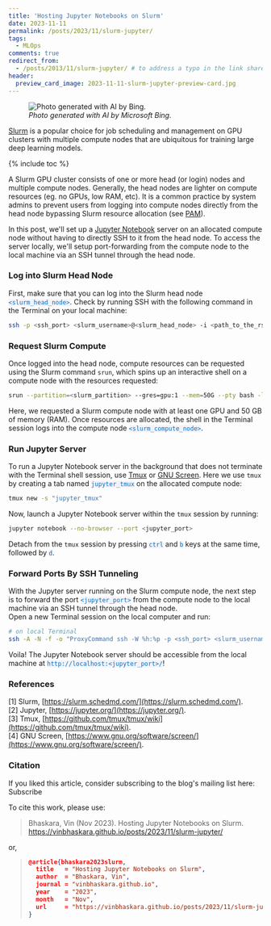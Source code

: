 ```yaml
---
title: 'Hosting Jupyter Notebooks on Slurm'
date: 2023-11-11
permalink: /posts/2023/11/slurm-jupyter/
tags:
  - MLOps
comments: true
redirect_from: 
  - /posts/2013/11/slurm-jupyter/ # to address a typo in the link shared on social media haha
header:
  preview_card_image: 2023-11-11-slurm-jupyter-preview-card.jpg
---
```


<figure>
  <img src="./../../../../images/2023-11-11-slurm-jupyter-intro-image.jpg" alt="Photo generated with AI by Bing.">
  <figcaption>
    <span class="caption"></span>
    <i class="photo-credit">Photo generated with AI by Microsoft Bing.</i>
  </figcaption>
</figure>


[Slurm](https://slurm.schedmd.com/documentation.html) is a popular choice for job scheduling and management on GPU clusters with multiple compute nodes that are ubiquitous for training large deep learning models. 

{% include toc %}

A Slurm GPU cluster consists of one or more head (or login) nodes and multiple compute nodes. Generally, the head nodes are lighter on compute resources (eg. no GPUs, low RAM, etc). It is a common practice by system admins to prevent users from logging into compute nodes directly from the head node bypassing Slurm resource allocation (see [PAM](https://slurm.schedmd.com/faq.html#pam)). 

In this post, we'll set up a [Jupyter Notebook](https://jupyter.org/) server on an allocated compute node without having to directly SSH to it from the head node. To access the server locally, we'll setup port-forwarding from the compute node to the local machine via an SSH tunnel through the head node.



### Log into Slurm Head Node

First, make sure that you can log into the Slurm head node <code style="color: #0072be; background: #f4f2f9;">&lt;slurm_head_node&gt;</code>. 
Check by running SSH with the following command in the Terminal on your local machine:

```sh
ssh -p <ssh_port> <slurm_username>@<slurm_head_node> -i <path_to_the_rsa_private_key_file>
```

### Request Slurm Compute

Once logged into the head node, compute resources can be requested using the Slurm command `srun`, which spins up an interactive shell on a compute node with the resources requested:

```sh
srun --partition=<slurm_partition> --gres=gpu:1 --mem=50G --pty bash -l  
```

Here, we requested a Slurm compute node with at least one GPU and 50 GB of memory (RAM). Once resources are allocated, the shell in the Terminal session logs into the compute node <code style="color: #0072be; background: #f4f2f9;">&lt;slurm_compute_node&gt;</code>.

### Run Jupyter Server

To run a Jupyter Notebook server in the background that does not terminate with the Terminal shell session, use [Tmux](https://github.com/tmux/tmux/wiki) or [GNU Screen](https://www.gnu.org/software/screen/). Here we use `tmux` by creating a tab named <code style="color: #0072be; background: #f4f2f9;">jupyter_tmux</code> on the allocated compute node:
```sh
tmux new -s "jupyter_tmux"
```

Now, launch a Jupyter Notebook server within the `tmux` session by running:
```sh
jupyter notebook --no-browser --port <jupyter_port>
```
Detach from the `tmux` session by pressing <code style="color: #0072be; background: #f4f2f9;">ctrl</code> and <code style="color: #0072be; background: #f4f2f9;">b</code> keys at the same time, followed by <code style="color: #0072be; background: #f4f2f9;">d</code>.

### Forward Ports By SSH Tunneling

With the Jupyter server running on the Slurm compute node, the next step is to forward the port <code style="color: #0072be; background: #f4f2f9;">&lt;jupyter_port&gt;</code> from the compute node to the local machine via an SSH tunnel through the head node.  
Open a new Terminal session on the local computer and run:

```sh
# on local Terminal
ssh -A -N -f -o "ProxyCommand ssh -W %h:%p -p <ssh_port> <slurm_username>@<slurm_head_node> -i <path_to_the_rsa_private_key_file>" -L localhost:<jupyter_port>:localhost:<jupyter_port> <slurm_username>@<slurm_compute_node> -i <path_to_the_rsa_private_key_file>
```


Voila! The Jupyter Notebook server should be accessible from the local machine at <code style="color: #0072be; background: #f4f2f9;">http://localhost:&lt;jupyter_port&gt;/</code>!

### References

[1] Slurm, [https://slurm.schedmd.com/](https://slurm.schedmd.com/).    
[2] Jupyter, [https://jupyter.org/](https://jupyter.org/).  
[3] Tmux, [https://github.com/tmux/tmux/wiki](https://github.com/tmux/tmux/wiki).  
[4] GNU Screen, [https://www.gnu.org/software/screen/](https://www.gnu.org/software/screen/).    


### Citation


If you liked this article, consider subscribing to the blog's mailing list here: <a class="btn btn--warning" target="_blank" href="/subscribe/" role="button" style="text-decoration:none">Subscribe</a> 


To cite this work, please use:

> Bhaskara, Vin (Nov 2023). Hosting Jupyter Notebooks on Slurm. https://vinbhaskara.github.io/posts/2023/11/slurm-jupyter/

or,

> ```json
> @article{bhaskara2023slurm,
>   title   = "Hosting Jupyter Notebooks on Slurm",
>   author  = "Bhaskara, Vin",
>   journal = "vinbhaskara.github.io",
>   year    = "2023",
>   month   = "Nov",
>   url     = "https://vinbhaskara.github.io/posts/2023/11/slurm-jupyter/"
> }
> ```




